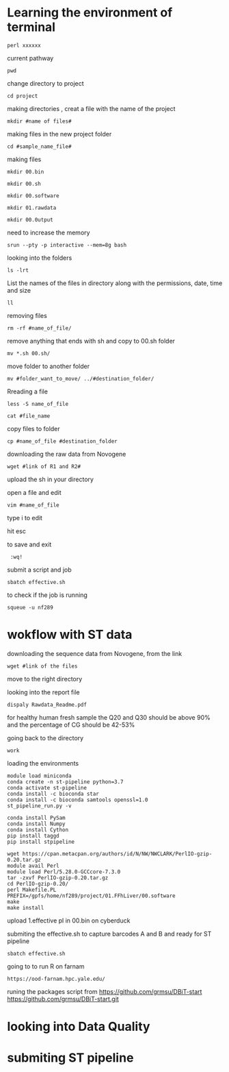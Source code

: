 # Learning the environment of terminal
```
perl xxxxxx
```
current pathway

```
pwd
```

change directory to project 

```
cd project
```

making directories , creat a file with the name of the project

```
mkdir #name of files#
```
making files in the new project folder

```
cd #sample_name_file#
```
making files

```
mkdir 00.bin
```
```
mkdir 00.sh
```
```
mkdir 00.software
```
```
mkdir 01.rawdata
```
```
mkdir 00.0utput
```


need to increase the memory 

```
srun --pty -p interactive --mem=8g bash
```

looking into the folders

```
ls -lrt
```
List the names of the files in directory along with the permissions, date, time and size
```
ll
```
removing files

```
rm -rf #name_of_file/
```
remove anything that ends with sh and copy to 00.sh folder
```
mv *.sh 00.sh/
```
move folder to another folder
```
mv #folder_want_to_move/ ../#destination_folder/
```
Rreading a file

```
less -S name_of_file 
```
```
cat #file_name
```

copy files to folder 

```
cp #name_of_file #destination_folder 
```


downloading the raw data from Novogene 
```
wget #link of R1 and R2#
```
upload the sh in your directory

open a file and edit 
```
vim #name_of_file
```
type i to edit

hit esc

to save and exit
```
 :wq!
```
submit a script and job
```
sbatch effective.sh 
```
to check if the job is running

```
squeue -u nf289 
```
# wokflow with ST data

downloading the sequence data from Novogene, from the link
```
wget #link of the files
```
move to the right directory 

looking into the report file
```
dispaly Rawdata_Readme.pdf 
```
for healthy human fresh sample the Q20 and Q30 should be above 90% and the percentage of CG should be 42-53%

going back to the directory
```
work
```
loading the environments
```
module load miniconda
conda create -n st-pipeline python=3.7
conda activate st-pipeline
conda install -c bioconda star
conda install -c bioconda samtools openssl=1.0
st_pipeline_run.py -v

conda install PySam
conda install Numpy
conda install Cython
pip install taggd
pip install stpipeline

```
```
wget https://cpan.metacpan.org/authors/id/N/NW/NWCLARK/PerlIO-gzip-0.20.tar.gz
module avail Perl
module load Perl/5.28.0-GCCcore-7.3.0
tar -zxvf PerlIO-gzip-0.20.tar.gz 
cd PerlIO-gzip-0.20/
perl Makefile.PL PREFIX=/gpfs/home/nf289/project/01.FFhLiver/00.software
make
make install
```
upload 1.effective pl in 00.bin on cyberduck


submiting the effective.sh to capture barcodes A and B and ready for ST pipeline
```
sbatch effective.sh
```
going to to run R on farnam
```
https://ood-farnam.hpc.yale.edu/
```
runing the packages script from https://github.com/grmsu/DBiT-start
https://github.com/grmsu/DBiT-start.git


# looking into Data Quality 



# submiting ST pipeline



